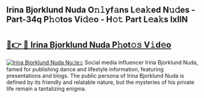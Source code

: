 ## Irina Bjorklund Nuda O𝚗𝚕yf𝚊ns L𝚎a𝚔ed N𝚞𝚍es - Part-34q P𝚑𝚘tos Vi𝚍𝚎o - H𝚘𝚝 Part L𝚎a𝚔s lxIIN

# <h2><a href="http://kf2ocx.oniu.top/?m=Irina+Bjorklund+Nuda">🔗👉 🔴 Irina Bjorklund Nuda P𝚑ot𝚘𝚜 V𝚒d𝚎o</a></h2>

[![Irina Bjorklund Nuda Nu𝚍e𝚜](https://i.imgur.com/0qMVB7G.gif)](http://kf2ocx.oniu.top/?m=Irina+Bjorklund+Nuda)
Social media influencer Irina Bjorklund Nuda, famed for publishing dance and lifestyle information, featuring presentations and blogs. The public persona of Irina Bjorklund Nuda is defined by its friendly and relatable nature, but the mysteries of his private life remain a tantalizing enigma.  

